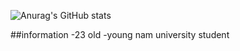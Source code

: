 ![Anurag's GitHub stats](https://github-readme-stats.vercel.app/api?username=gycks-2&show_icons=true&theme=dark)

##information
-23 old
-young nam university student

##

